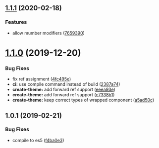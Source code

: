 ## [1.1.1](https://github.com/alfa-laboratory/bem-react-classname/compare/v1.1.0...v1.1.1) (2020-02-18)


### Features

* allow mumber modifiers ([7659390](https://github.com/alfa-laboratory/bem-react-classname/commit/7659390))



# [1.1.0](https://github.com/alfa-laboratory/bem-react-classname/compare/v1.0.1...v1.1.0) (2019-12-20)


### Bug Fixes

* fix ref assignment ([4fc495e](https://github.com/alfa-laboratory/bem-react-classname/commit/4fc495e))
* **ci:** use compile command instead of build ([2387a74](https://github.com/alfa-laboratory/bem-react-classname/commit/2387a74))
* **create-theme:** add forward ref support ([eeea93e](https://github.com/alfa-laboratory/bem-react-classname/commit/eeea93e))
* **create-theme:** add forward ref support ([c7338b1](https://github.com/alfa-laboratory/bem-react-classname/commit/c7338b1))
* **create-theme:** keep correct types of wrapped component ([a5ad50c](https://github.com/alfa-laboratory/bem-react-classname/commit/a5ad50c))



## 1.0.1 (2019-02-21)


### Bug Fixes

* compile to es5 ([f4ba0e3](https://github.com/alfa-laboratory/bem-react-classname/commit/f4ba0e3))



